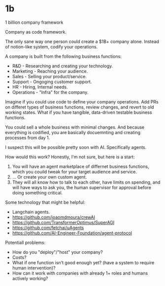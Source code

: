 # 1b
1 billion company framework

Company as code framework.

The only sane way one person could create a $1B+ company alone.
Instead of notion-like system, codify your operations.


A company is built from the following business functions:
- R&D - Researching and creating your technology.
- Marketing - Reaching your audience.
- Sales - Selling your product/service.
- Support - Ongoging customer support.
- HR - Hiring, Internal needs.
- Operations - "Infra" for the company.

Imagine if you could use code to define your company operations.
Add PRs on differet types of business functions, review changes, and revert to old working states.
What if you have tangible, data-driven testable business functions.

You could sell a whole business with minimal changes. And because everything is codified, you are basically docuemnting and creating processes from day 1.

I suspect this will be possible pretty soon with AI. Specifically agents.

How would this work? Honestly, I'm not sure, but here is a start:
1. You will have an agent marketplace of differnet business functions, which you couild tweak for your target audience and service.
2. ... Or create your own custom agent.
3. They will all know how to talk to each other, have limits on spending, and will have ways to ask you, the human supervisor for approval before doing something critical.


Some technology that might be helpful:
- Langchain agents.
- https://github.com/joaomdmoura/crewAI
- https://github.com/TransformerOptimus/SuperAGI
- https://github.com/fetchai/uAgents
- https://github.com/AI-Engineer-Foundation/agent-protocol

Potentiall problems:
- How do you "deploy"/"host" your company?
- Costs?
- What if one function isn't good enough yet? (have a system to require human intervention)?
- How can it work with companies with already 1+ roles and humans actively working?
